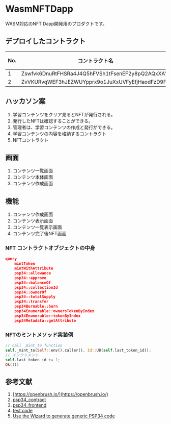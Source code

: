 # WasmNFTDapp
WASM対応のNFT Dapp開発用のプロダクトです。

## デプロイしたコントラクト

|No.|コントラクト名|Contract UI|ネットワーク|
|---|---|---|---|
|1|Zswfvk6DnuRtFHSRa4J4Q5hFVSh1tFsenEF2y8pQ2AQxXAY|[Zswfvk6DnuRtFHSRa4J4Q5hFVSh1tFsenEF2y8pQ2AQxXAY](https://contracts-ui.substrate.io/contract/Zswfvk6DnuRtFHSRa4J4Q5hFVSh1tFsenEF2y8pQ2AQxXAY)|Shibuya| 
|2|ZvVKURvqWEF3hJEZWUYpprx9o1JuXxUVFyEfjHaodFzD9F3|[ZvVKURvqWEF3hJEZWUYpprx9o1JuXxUVFyEfjHaodFzD9F3](https://contracts-ui.substrate.io/contract/ZvVKURvqWEF3hJEZWUYpprx9o1JuXxUVFyEfjHaodFzD9F3)|Shibuya| 

## ハッカソン案

1. 学習コンテンツをクリア見るとNFTが発行される。
2. 発行したNFTは確認することができる。
3. 管理者は、学習コンテンツの作成と発行ができる。
4. 学習コンテンツの内容を格納するコントラクト
5. NFTコントラクト

## 画面

1. コンテンツ一覧画面
2. コンテンツ本体画面
3. コンテンツ作成画面

## 機能

1. コンテンツ作成画面
2. コンテンツ表示画面
3. コンテンツ一覧表示画面
4. コンテンツ完了後NFT画面


### NFT コントラクトオブジェクトの中身

```json
query
    mintToken
    mintWithAttribute
    psp34::allowance
    psp34::approve
    psp34::balanceOf
    psp34::collectionId
    psp34::ownerOf
    psp34::totalSupply
    psp34::transfer
    psp34Burnable::burn
    psp34Enumerable::ownersTokenByIndex
    psp34Enumerable::tokenByIndex
    psp34Metadata::getAttribute
```

### NFTのミントメソッド実装例

```rs
// call _mint_to function
self._mint_to(Self::env().caller(), Id::U8(self.last_token_id));
// インクリメント
self.last_token_id += 1;
Ok(())
```

## 参考文献
1. [https://openbrush.io/](https://openbrush.io/)
2. [psp34_contract](https://github.com/k-c-h-a-n/psp34_contract)
3. [psp34_frontend](https://github.com/k-c-h-a-n/psp34_contract/tree/main/nft-collectible-frontend)
4. [test code](https://use.ink/basics/contract-testing/)
5. [Use the Wizard to generate generic PSP34 code](https://docs.astar.network/docs/builder-guides/from-zero-to-ink-hero/nft/Wizard/)